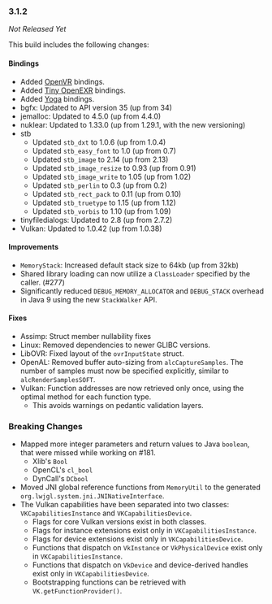 ### 3.1.2

_Not Released Yet_

This build includes the following changes:

#### Bindings

- Added [OpenVR](https://github.com/ValveSoftware/openvr) bindings.
- Added [Tiny OpenEXR](https://github.com/syoyo/tinyexr) bindings.
- Added [Yoga](https://facebook.github.io/yoga/) bindings.
- bgfx: Updated to API version 35 (up from 34)
- jemalloc: Updated to 4.5.0 (up from 4.4.0)
- nuklear: Updated to 1.33.0 (up from 1.29.1, with the new versioning)
- stb
	* Updated `stb_dxt` to 1.0.6 (up from 1.0.4)
    * Updated `stb_easy_font` to 1.0 (up from 0.7)
    * Updated `stb_image` to 2.14 (up from 2.13)
    * Updated `stb_image_resize` to 0.93 (up from 0.91)
    * Updated `stb_image_write` to 1.05 (up from 1.02)
    * Updated `stb_perlin` to 0.3 (up from 0.2)
    * Updated `stb_rect_pack` to 0.11 (up from 0.10)
    * Updated `stb_truetype` to 1.15 (up from 1.12)
    * Updated `stb_vorbis` to 1.10 (up from 1.09)
- tinyfiledialogs: Updated to 2.8 (up from 2.7.2)
- Vulkan: Updated to 1.0.42 (up from 1.0.38)

#### Improvements

- `MemoryStack`: Increased default stack size to 64kb (up from 32kb)
- Shared library loading can now utilize a `ClassLoader` specified by the caller. (#277)
- Significantly reduced `DEBUG_MEMORY_ALLOCATOR` and `DEBUG_STACK` overhead in Java 9 using the new `StackWalker` API.

#### Fixes

- Assimp: Struct member nullability fixes
- Linux: Removed dependencies to newer GLIBC versions.
- LibOVR: Fixed layout of the `ovrInputState` struct.
- OpenAL: Removed buffer auto-sizing from `alcCaptureSamples`. The number of samples must now be specified explicitly, similar to `alcRenderSamplesSOFT`.
- Vulkan: Function addresses are now retrieved only once, using the optimal method for each function type.
    * This avoids warnings on pedantic validation layers.

### Breaking Changes

- Mapped more integer parameters and return values to Java `boolean`, that were missed while working on #181.
    * Xlib's `Bool`
    * OpenCL's `cl_bool`
    * DynCall's `DCbool`
- Moved JNI global reference functions from `MemoryUtil` to the generated `org.lwjgl.system.jni.JNINativeInterface`.
- The Vulkan capabilities have been separated into two classes: `VKCapabilitiesInstance` and `VKCapabilitiesDevice`.
    * Flags for core Vulkan versions exist in both classes.
    * Flags for instance extensions exist only in `VKCapabilitiesInstance`.
    * Flags for device extensions exist only in `VKCapabilitiesDevice`.
    * Functions that dispatch on `VkInstance` or `VkPhysicalDevice` exist only in `VKCapabilitiesInstance`.
    * Functions that dispatch on `VkDevice` and device-derived handles exist only in `VKCapabilitiesDevice`.
    * Bootstrapping functions can be retrieved with `VK.getFunctionProvider()`.